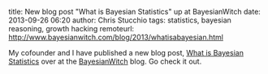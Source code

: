 title: New blog post "What is Bayesian Statistics" up at BayesianWitch
date: 2013-09-26 06:20
author: Chris Stucchio
tags: statistics, bayesian reasoning, growth hacking
remoteurl: http://www.bayesianwitch.com/blog/2013/whatisabayesian.html





My cofounder and I have published a new blog post, [What is Bayesian Statistics](http://www.bayesianwitch.com/blog/2013/whatisabayesian.html) over at the [BayesianWitch](http://www.bayesianwitch.com/) blog. Go check it out.


